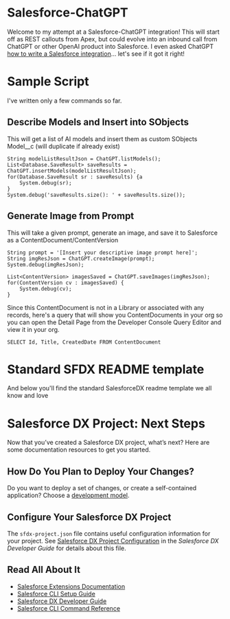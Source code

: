 # Salesforce-ChatGPT

Welcome to my attempt at a Salesforce-ChatGPT integration!  This will start off as REST callouts from Apex, but could evolve into an inbound call from ChatGPT or other OpenAI product into Salesforce.  I even asked ChatGPT [how to write a Salesforce integration](ChatGPT-Instructions.md)... let's see if it got it right!

# Sample Script
I've written only a few commands so far.

## Describe Models and Insert into SObjects
This will get a list of AI models and insert them as custom SObjects Model__c (will duplicate if already exist)
```
String modelListResultJson = ChatGPT.listModels();
List<Database.SaveResult> saveResults = ChatGPT.insertModels(modelListResultJson);
for(Database.SaveResult sr : saveResults) {a
    System.debug(sr);
}
System.debug('saveResults.size(): ' + saveResults.size());

```

## Generate Image from Prompt
This will take a given prompt, generate an image, and save it to Salesforce as a ContentDocument/ContentVersion
```
String prompt = '[Insert your descriptive image prompt here]';
String imgResJson = ChatGPT.createImage(prompt);
System.debug(imgResJson);

List<ContentVersion> imagesSaved = ChatGPT.saveImages(imgResJson);
for(ContentVersion cv : imagesSaved) {
    System.debug(cv);
}

```
Since this ContentDocument is not in a Library or associated with any records, here's a query that will show you ContentDocuments in your org so you can open the Detail Page from the Developer Console Query Editor and view it in your org.
```
SELECT Id, Title, CreatedDate FROM ContentDocument
```


# Standard SFDX README template
And below you'll find the standard SalesforceDX readme template we all know and love

# Salesforce DX Project: Next Steps

Now that you’ve created a Salesforce DX project, what’s next? Here are some documentation resources to get you started.

## How Do You Plan to Deploy Your Changes?

Do you want to deploy a set of changes, or create a self-contained application? Choose a [development model](https://developer.salesforce.com/tools/vscode/en/user-guide/development-models).

## Configure Your Salesforce DX Project

The `sfdx-project.json` file contains useful configuration information for your project. See [Salesforce DX Project Configuration](https://developer.salesforce.com/docs/atlas.en-us.sfdx_dev.meta/sfdx_dev/sfdx_dev_ws_config.htm) in the _Salesforce DX Developer Guide_ for details about this file.

## Read All About It

- [Salesforce Extensions Documentation](https://developer.salesforce.com/tools/vscode/)
- [Salesforce CLI Setup Guide](https://developer.salesforce.com/docs/atlas.en-us.sfdx_setup.meta/sfdx_setup/sfdx_setup_intro.htm)
- [Salesforce DX Developer Guide](https://developer.salesforce.com/docs/atlas.en-us.sfdx_dev.meta/sfdx_dev/sfdx_dev_intro.htm)
- [Salesforce CLI Command Reference](https://developer.salesforce.com/docs/atlas.en-us.sfdx_cli_reference.meta/sfdx_cli_reference/cli_reference.htm)
